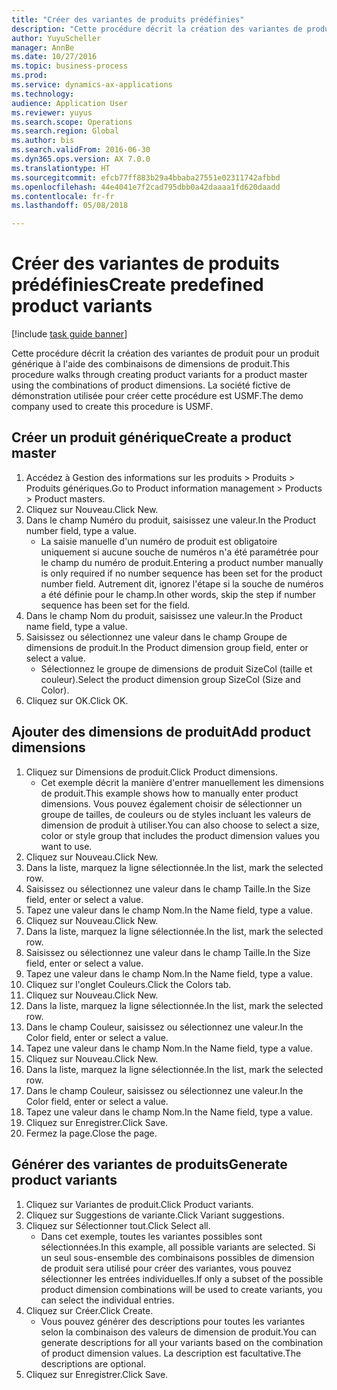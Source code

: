 ```yaml
--- 
title: "Créer des variantes de produits prédéfinies"
description: "Cette procédure décrit la création des variantes de produit pour un produit générique à l'aide des combinaisons de dimensions de produit."
author: YuyuScheller
manager: AnnBe
ms.date: 10/27/2016
ms.topic: business-process
ms.prod: 
ms.service: dynamics-ax-applications
ms.technology: 
audience: Application User
ms.reviewer: yuyus
ms.search.scope: Operations
ms.search.region: Global
ms.author: bis
ms.search.validFrom: 2016-06-30
ms.dyn365.ops.version: AX 7.0.0
ms.translationtype: HT
ms.sourcegitcommit: efcb77ff883b29a4bbaba27551e02311742afbbd
ms.openlocfilehash: 44e4041e7f2cad795dbb0a42daaaa1fd620daadd
ms.contentlocale: fr-fr
ms.lasthandoff: 05/08/2018

---
```

# <a name="create-predefined-product-variants"></a><span data-ttu-id="e9d68-103">Créer des variantes de produits prédéfinies</span><span class="sxs-lookup"><span data-stu-id="e9d68-103">Create predefined product variants</span></span>

[!include [task guide banner](../../includes/task-guide-banner.md)]

<span data-ttu-id="e9d68-104">Cette procédure décrit la création des variantes de produit pour un produit générique à l'aide des combinaisons de dimensions de produit.</span><span class="sxs-lookup"><span data-stu-id="e9d68-104">This procedure walks through creating product variants for a product master using the combinations of product dimensions.</span></span> <span data-ttu-id="e9d68-105">La société fictive de démonstration utilisée pour créer cette procédure est USMF.</span><span class="sxs-lookup"><span data-stu-id="e9d68-105">The demo company used to create this procedure is USMF.</span></span>


## <a name="create-a-product-master"></a><span data-ttu-id="e9d68-106">Créer un produit générique</span><span class="sxs-lookup"><span data-stu-id="e9d68-106">Create a product master</span></span>
1. <span data-ttu-id="e9d68-107">Accédez à Gestion des informations sur les produits > Produits > Produits génériques.</span><span class="sxs-lookup"><span data-stu-id="e9d68-107">Go to Product information management > Products > Product masters.</span></span>
2. <span data-ttu-id="e9d68-108">Cliquez sur Nouveau.</span><span class="sxs-lookup"><span data-stu-id="e9d68-108">Click New.</span></span>
3. <span data-ttu-id="e9d68-109">Dans le champ Numéro du produit, saisissez une valeur.</span><span class="sxs-lookup"><span data-stu-id="e9d68-109">In the Product number field, type a value.</span></span>
    * <span data-ttu-id="e9d68-110">La saisie manuelle d'un numéro de produit est obligatoire uniquement si aucune souche de numéros n'a été paramétrée pour le champ du numéro de produit.</span><span class="sxs-lookup"><span data-stu-id="e9d68-110">Entering a product number manually is only required if no number sequence has been set for the product number field.</span></span> <span data-ttu-id="e9d68-111">Autrement dit, ignorez l'étape si la souche de numéros a été définie pour le champ.</span><span class="sxs-lookup"><span data-stu-id="e9d68-111">In other words, skip the step if number sequence has been set for the field.</span></span>  
4. <span data-ttu-id="e9d68-112">Dans le champ Nom du produit, saisissez une valeur.</span><span class="sxs-lookup"><span data-stu-id="e9d68-112">In the Product name field, type a value.</span></span>
5. <span data-ttu-id="e9d68-113">Saisissez ou sélectionnez une valeur dans le champ Groupe de dimensions de produit.</span><span class="sxs-lookup"><span data-stu-id="e9d68-113">In the Product dimension group field, enter or select a value.</span></span>
    * <span data-ttu-id="e9d68-114">Sélectionnez le groupe de dimensions de produit SizeCol (taille et couleur).</span><span class="sxs-lookup"><span data-stu-id="e9d68-114">Select the product dimension group SizeCol (Size and Color).</span></span>  
6. <span data-ttu-id="e9d68-115">Cliquez sur OK.</span><span class="sxs-lookup"><span data-stu-id="e9d68-115">Click OK.</span></span>

## <a name="add-product-dimensions"></a><span data-ttu-id="e9d68-116">Ajouter des dimensions de produit</span><span class="sxs-lookup"><span data-stu-id="e9d68-116">Add product dimensions</span></span>
1. <span data-ttu-id="e9d68-117">Cliquez sur Dimensions de produit.</span><span class="sxs-lookup"><span data-stu-id="e9d68-117">Click Product dimensions.</span></span>
    * <span data-ttu-id="e9d68-118">Cet exemple décrit la manière d'entrer manuellement les dimensions de produit.</span><span class="sxs-lookup"><span data-stu-id="e9d68-118">This example shows how to manually enter product dimensions.</span></span> <span data-ttu-id="e9d68-119">Vous pouvez également choisir de sélectionner un groupe de tailles, de couleurs ou de styles incluant les valeurs de dimension de produit à utiliser.</span><span class="sxs-lookup"><span data-stu-id="e9d68-119">You can also choose to select a size, color or style group that includes the product dimension values you want to use.</span></span>  
2. <span data-ttu-id="e9d68-120">Cliquez sur Nouveau.</span><span class="sxs-lookup"><span data-stu-id="e9d68-120">Click New.</span></span>
3. <span data-ttu-id="e9d68-121">Dans la liste, marquez la ligne sélectionnée.</span><span class="sxs-lookup"><span data-stu-id="e9d68-121">In the list, mark the selected row.</span></span>
4. <span data-ttu-id="e9d68-122">Saisissez ou sélectionnez une valeur dans le champ Taille.</span><span class="sxs-lookup"><span data-stu-id="e9d68-122">In the Size field, enter or select a value.</span></span>
5. <span data-ttu-id="e9d68-123">Tapez une valeur dans le champ Nom.</span><span class="sxs-lookup"><span data-stu-id="e9d68-123">In the Name field, type a value.</span></span>
6. <span data-ttu-id="e9d68-124">Cliquez sur Nouveau.</span><span class="sxs-lookup"><span data-stu-id="e9d68-124">Click New.</span></span>
7. <span data-ttu-id="e9d68-125">Dans la liste, marquez la ligne sélectionnée.</span><span class="sxs-lookup"><span data-stu-id="e9d68-125">In the list, mark the selected row.</span></span>
8. <span data-ttu-id="e9d68-126">Saisissez ou sélectionnez une valeur dans le champ Taille.</span><span class="sxs-lookup"><span data-stu-id="e9d68-126">In the Size field, enter or select a value.</span></span>
9. <span data-ttu-id="e9d68-127">Tapez une valeur dans le champ Nom.</span><span class="sxs-lookup"><span data-stu-id="e9d68-127">In the Name field, type a value.</span></span>
10. <span data-ttu-id="e9d68-128">Cliquez sur l'onglet Couleurs.</span><span class="sxs-lookup"><span data-stu-id="e9d68-128">Click the Colors tab.</span></span>
11. <span data-ttu-id="e9d68-129">Cliquez sur Nouveau.</span><span class="sxs-lookup"><span data-stu-id="e9d68-129">Click New.</span></span>
12. <span data-ttu-id="e9d68-130">Dans la liste, marquez la ligne sélectionnée.</span><span class="sxs-lookup"><span data-stu-id="e9d68-130">In the list, mark the selected row.</span></span>
13. <span data-ttu-id="e9d68-131">Dans le champ Couleur, saisissez ou sélectionnez une valeur.</span><span class="sxs-lookup"><span data-stu-id="e9d68-131">In the Color field, enter or select a value.</span></span>
14. <span data-ttu-id="e9d68-132">Tapez une valeur dans le champ Nom.</span><span class="sxs-lookup"><span data-stu-id="e9d68-132">In the Name field, type a value.</span></span>
15. <span data-ttu-id="e9d68-133">Cliquez sur Nouveau.</span><span class="sxs-lookup"><span data-stu-id="e9d68-133">Click New.</span></span>
16. <span data-ttu-id="e9d68-134">Dans la liste, marquez la ligne sélectionnée.</span><span class="sxs-lookup"><span data-stu-id="e9d68-134">In the list, mark the selected row.</span></span>
17. <span data-ttu-id="e9d68-135">Dans le champ Couleur, saisissez ou sélectionnez une valeur.</span><span class="sxs-lookup"><span data-stu-id="e9d68-135">In the Color field, enter or select a value.</span></span>
18. <span data-ttu-id="e9d68-136">Tapez une valeur dans le champ Nom.</span><span class="sxs-lookup"><span data-stu-id="e9d68-136">In the Name field, type a value.</span></span>
19. <span data-ttu-id="e9d68-137">Cliquez sur Enregistrer.</span><span class="sxs-lookup"><span data-stu-id="e9d68-137">Click Save.</span></span>
20. <span data-ttu-id="e9d68-138">Fermez la page.</span><span class="sxs-lookup"><span data-stu-id="e9d68-138">Close the page.</span></span>

## <a name="generate-product-variants"></a><span data-ttu-id="e9d68-139">Générer des variantes de produits</span><span class="sxs-lookup"><span data-stu-id="e9d68-139">Generate product variants</span></span>
1. <span data-ttu-id="e9d68-140">Cliquez sur Variantes de produit.</span><span class="sxs-lookup"><span data-stu-id="e9d68-140">Click Product variants.</span></span>
2. <span data-ttu-id="e9d68-141">Cliquez sur Suggestions de variante.</span><span class="sxs-lookup"><span data-stu-id="e9d68-141">Click Variant suggestions.</span></span>
3. <span data-ttu-id="e9d68-142">Cliquez sur Sélectionner tout.</span><span class="sxs-lookup"><span data-stu-id="e9d68-142">Click Select all.</span></span>
    * <span data-ttu-id="e9d68-143">Dans cet exemple, toutes les variantes possibles sont sélectionnées.</span><span class="sxs-lookup"><span data-stu-id="e9d68-143">In this example, all possible variants are selected.</span></span> <span data-ttu-id="e9d68-144">Si un seul sous-ensemble des combinaisons possibles de dimension de produit sera utilisé pour créer des variantes, vous pouvez sélectionner les entrées individuelles.</span><span class="sxs-lookup"><span data-stu-id="e9d68-144">If only a subset of the possible product dimension combinations will be used to create variants, you can select the individual entries.</span></span>  
4. <span data-ttu-id="e9d68-145">Cliquez sur Créer.</span><span class="sxs-lookup"><span data-stu-id="e9d68-145">Click Create.</span></span>
    * <span data-ttu-id="e9d68-146">Vous pouvez générer des descriptions pour toutes les variantes selon la combinaison des valeurs de dimension de produit.</span><span class="sxs-lookup"><span data-stu-id="e9d68-146">You can generate descriptions for all your variants based on the combination of product dimension values.</span></span> <span data-ttu-id="e9d68-147">La description est facultative.</span><span class="sxs-lookup"><span data-stu-id="e9d68-147">The descriptions are optional.</span></span>  
5. <span data-ttu-id="e9d68-148">Cliquez sur Enregistrer.</span><span class="sxs-lookup"><span data-stu-id="e9d68-148">Click Save.</span></span>


